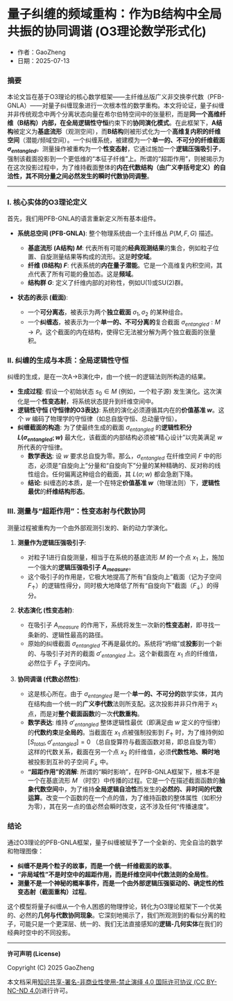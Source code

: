 # **量子纠缠的频域重构：作为B结构中全局共振的协同调谐 (O3理论数学形式化)**

- 作者：GaoZheng
- 日期：2025-07-13

### 摘要

本论文旨在基于O3理论的核心数学框架——主纤维丛版广义非交换李代数（PFB-GNLA）——对量子纠缠现象进行一次根本性的数学重构。本文将论证，量子纠缠并非传统观念中两个分离状态向量在希尔伯特空间中的张量积，而是**同一个高维纤维（B结构）**内部，在**全局逻辑性守恒**约束下的**协同演化模式**。在此框架下，**A结构**被定义为**基底流形**（观测空间），而**B结构**则被形式化为一个**高维复内积的纤维空间**（潜能/频域空间）。一个纠缠系统，被建模为一个**单一的、不可分的纤维截面 $\sigma_{entangled}$**。测量操作被重构为一个**性变态射**，它通过施加一个**逻辑压强吸引子**，强制该截面投影到一个更低维的“本征子纤维”上。所谓的“超距作用”，则被揭示为在这次投影过程中，为了维持截面整体的**内在代数结构（由广义李括号定义）**的自洽性，其不同分量之间必然发生的**瞬时代数协同调整**。

---

### I. 核心实体的O3理论定义

首先，我们用PFB-GNLA的语言重新定义所有基本组件。

*   **系统总空间 (PFB-GNLA)**: 整个物理系统由一个主纤维丛 $P(M, F, G)$ 描述。
    *   **基底流形 (A结构) $M$**: 代表所有可能的**经典观测结果**的集合，例如粒子位置、自旋测量结果等构成的流形。这是**时空域**。
    *   **纤维 (B结构) $F$**: 代表系统的**内在量子潜能**。它是一个高维复内积空间，其点代表了所有可能的叠加态。这是**频域**。
    *   **结构群 $G$**: 定义了纤维内部的对称性，例如U(1)或SU(2)群。

*   **状态的表示 (截面)**:
    *   一个**可分离态**，被表示为两个**独立截面** $\sigma_1, \sigma_2$ 的某种组合。
    *   一个**纠缠态**，被表示为一个**单一的、不可分离的**复合截面 $\sigma_{entangled}: M \to P$。这个截面的内在结构，使得它无法被分解为两个独立截面的张量积。

### II. 纠缠的生成与本质：全局逻辑性守恒

纠缠的生成，是在一次A→B演化中，由一个统一的逻辑法则所构造的结果。

*   **生成过程**: 假设一个初始状态 $s_0 \in M$ (例如，一个粒子源) 发生演化。这次演化是一个**性变态射**，将系统状态提升到纤维空间中。
*   **逻辑性守恒 (守恒律的O3表达)**: 系统的演化必须遵循其内在的**价值基准 $w$**。这个 $w$ 编码了物理学的守恒律（如总自旋守恒、总动量守恒）。
*   **纠缠截面的构造**: 为了使最终生成的截面 $\sigma_{entangled}$ 的**逻辑性积分 $L(\sigma_{entangled}; w)$** 最大化，该截面的内部结构必须被“精心设计”以完美满足 $w$ 所代表的守恒律。
    *   **数学表达**: 设 $w$ 要求总自旋为零。那么，$\sigma_{entangled}$ 在纤维空间 $F$ 中的形态，必须是“自旋向上”分量和“自旋向下”分量的某种精确的、反对称的线性组合。任何偏离这种组合的截面，其 $L(\sigma; w)$ 都会急剧下降。
    *   **结论**: 纠缠态的本质，是一个在特定**价值基准 $w$**（物理法则）下，**逻辑性最优**的**纤维结构形态**。

### III. 测量与“超距作用”：性变态射与代数协同

测量过程被重构为一个由外部观测引发的、新的动力学演化。

1.  **测量作为逻辑压强吸引子**:
    *   对粒子1进行自旋测量，相当于在系统的基底流形 $M$ 的一个点 $x_1$ 上，施加一个强大的**逻辑压强吸引子 $A_{measure}$**。
    *   这个吸引子的作用是，它极大地提高了所有“自旋向上”截面（记为子空间 $F_{\uparrow}$）的逻辑性得分，同时极大地降低了所有“自旋向下”截面（$F_{\downarrow}$）的得分。

2.  **状态演化 (性变态射)**:
    *   在吸引子 $A_{measure}$ 的作用下，系统将发生一次新的**性变态射**，即寻找一条新的、逻辑性最高的路径。
    *   原始的纠缠截面 $\sigma_{entangled}$ 不再是最优的。系统将“坍缩”或**投影**到一个新的、与吸引子对齐的截面 $\sigma'_{entangled}$ 上。这个新截面在 $x_1$ 点的纤维值，必然位于 $F_{\uparrow}$ 子空间内。

3.  **协同调谐 (代数必然性)**:
    *   这是核心所在。由于 $\sigma_{entangled}$ 是一个**单一的、不可分的**数学实体，其内在结构由一个统一的**广义李代数**法则所支配。这次投影并非只作用于 $x_1$ 点，而是对**整个截面函数**的一次**代数重构**。
    *   **数学表达**: 维持 $\sigma'_{entangled}$ 整体逻辑性最优（即满足由 $w$ 定义的守恒律）的**代数约束**是**全局的**。当截面在 $x_1$ 点被强制投影到 $F_{\uparrow}$ 时，为了维持例如 $[S_{total}, \sigma'_{entangled}] = 0$ （总自旋算符与截面函数对易，即总自旋为零）这样的代数关系，截面在另一个点 $x_2$ 的纤维值，必须**代数性地、瞬时地**被投影到互补的子空间 $F_{\downarrow}$ 中。
    *   **“超距作用”的消解**: 所谓的“瞬时影响”，在PFB-GNLA框架下，根本不是一个在基底流形 $M$ （时空）中传播的过程。它是一个在描述截面函数的**抽象代数空间**中，为了维持**全局逻辑自洽性**而发生的**必然的、非时间的代数运算**。改变一个函数的在一个点的值，为了维持函数的整体属性（如积分为零），其在另一点的值必然会瞬时改变，这不涉及任何“传播速度”。

### 结论

通过O3理论的PFB-GNLA框架，量子纠缠被赋予了一个全新的、完全自洽的数学和物理图像：

*   **纠缠不是两个粒子的故事，而是一个统一纤维截面的故事**。
*   **“非局域性”不是时空中的超距作用，而是纤维空间中代数法则的全局性**。
*   **测量不是一个神秘的概率事件，而是一个由外部逻辑压强驱动的、确定性的性变态射（截面重构）过程**。

这个模型将量子纠缠从一个令人困惑的物理悖论，转化为O3理论框架下一个优美的、必然的**几何与代数协同现象**。它深刻地揭示了，我们所观测到的看似分离的粒子，可能只是一个更深层、统一的、我们无法直接感知的**逻辑-几何实体**在我们的经典时空中的不同投影。

---

**许可声明 (License)**

Copyright (C) 2025 GaoZheng 

本文档采用[知识共享-署名-非商业性使用-禁止演绎 4.0 国际许可协议 (CC BY-NC-ND 4.0)](https://creativecommons.org/licenses/by-nc-nd/4.0/deed.zh-Hans)进行许可。
